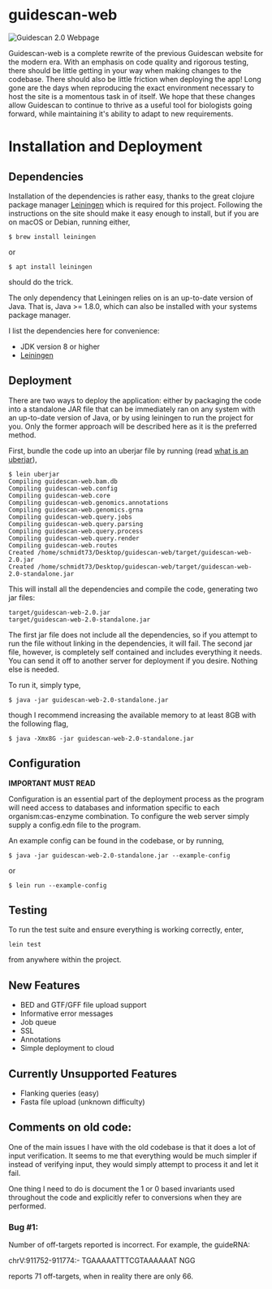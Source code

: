 # guidescan-web

![Guidescan 2.0 Webpage](https://i.imgur.com/KEps36y.png)

Guidescan-web is a complete rewrite of the previous Guidescan website
for the modern era. With an emphasis on code quality and rigorous
testing, there should be little getting in your way when making
changes to the codebase. There should also be little friction when
deploying the app! Long gone are the days when reproducing the exact
environment necessary to host the site is a momentous task in of
itself. We hope that these changes allow Guidescan to continue to
thrive as a useful tool for biologists going forward, while
maintaining it's ability to adapt to new requirements.

# Installation and Deployment

## Dependencies

Installation of the dependencies is rather easy, thanks to the great
clojure package manager [Leiningen](https://leiningen.org/
"Leiningen") which is required for this project. Following the
instructions on the site should make it easy enough to install, but if
you are on macOS or Debian, running either,

``` shell
$ brew install leiningen
```

or 

``` shell
$ apt install leiningen
```

should do the trick. 

The only dependency that Leiningen relies on is an up-to-date version
of Java. That is, Java >= 1.8.0, which can also be installed with your
systems package manager.

I list the dependencies here for convenience:

- JDK version 8 or higher
- [Leiningen](https://leiningen.org/ "Leiningen")

## Deployment

There are two ways to deploy the application: either by packaging the
code into a standalone JAR file that can be immediately ran on any
system with an up-to-date version of Java, or by using leiningen to
run the project for you. Only the former approach will be described
here as it is the preferred method.

First, bundle the code up into an uberjar file by running (read 
[what is an uberjar](https://stackoverflow.com/questions/11947037/what-is-an-uber-jar 
"what is an uberjar")),

``` shell
$ lein uberjar
Compiling guidescan-web.bam.db
Compiling guidescan-web.config
Compiling guidescan-web.core
Compiling guidescan-web.genomics.annotations
Compiling guidescan-web.genomics.grna
Compiling guidescan-web.query.jobs
Compiling guidescan-web.query.parsing
Compiling guidescan-web.query.process
Compiling guidescan-web.query.render
Compiling guidescan-web.routes
Created /home/schmidt73/Desktop/guidescan-web/target/guidescan-web-2.0.jar
Created /home/schmidt73/Desktop/guidescan-web/target/guidescan-web-2.0-standalone.jar
```

This will install all the dependencies and compile the code, generating
two jar files:

``` shell
target/guidescan-web-2.0.jar
target/guidescan-web-2.0-standalone.jar
```

The first jar file does not include all the dependencies, so if you
attempt to run the file without linking in the dependencies, it will
fail. The second jar file, however, is completely self contained and
includes everything it needs. You can send it off to another server
for deployment if you desire. Nothing else is needed.

To run it, simply type,

``` shell
$ java -jar guidescan-web-2.0-standalone.jar
```

though I recommend increasing the available memory to at least 8GB with the following flag,

``` shell
$ java -Xmx8G -jar guidescan-web-2.0-standalone.jar
```

## Configuration

**IMPORTANT MUST READ**

Configuration is an essential part of the deployment process as the
program will need access to databases and information specific to each
organism:cas-enzyme combination. To configure the web server simply
supply a config.edn file to the program.

An example config can be found in the codebase, or by running,

``` shell
$ java -jar guidescan-web-2.0-standalone.jar --example-config 
```

or

```shell
$ lein run --example-config
```


## Testing

To run the test suite and ensure everything is working correctly,
enter,

``` shell
lein test
```

from anywhere within the project.

## New Features

- BED and GTF/GFF file upload support
- Informative error messages
- Job queue
- SSL
- Annotations
- Simple deployment to cloud

## Currently Unsupported Features

- Flanking queries (easy)
- Fasta file upload (unknown difficulty)

## Comments on old code:

One of the main issues I have with the old codebase is that it does a
lot of input verification. It seems to me that everything would be
much simpler if instead of verifying input, they would simply attempt
to process it and let it fail.

One thing I need to do is document the 1 or 0 based invariants used
throughout the code and explicitly refer to conversions when they are
performed.

### Bug #1:

Number of off-targets reported is incorrect. For example,
the guideRNA:

chrV:911752-911774:-	TGAAAAATTTCGTAAAAAAT NGG	

reports 71 off-targets, when in reality there are only 66.

